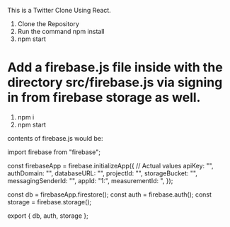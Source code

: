 This is a Twitter Clone Using React.

1. Clone the Repository
2. Run the command npm install
3. npm start

# Add a firebase.js file inside with the directory src/firebase.js via signing in from firebase storage as well.

1. npm i
2. npm start

contents of firebase.js would be:

import firebase from "firebase";

const firebaseApp = firebase.initializeApp({ // Actual values apiKey: "", authDomain: "", databaseURL: "", projectId: "", storageBucket: "", messagingSenderId: "", appId: "1:", measurementId: ", });

const db = firebaseApp.firestore();
const auth = firebase.auth();
const storage = firebase.storage();

export { db, auth, storage };
